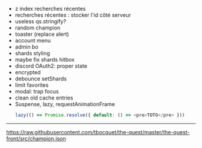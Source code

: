 - z index recherches récentes
- recherches récentes : stocker l'id côté serveur
- useless qs.stringify?
- random champion
- toaster (replace alert)
- account menu
- admin bo
- shards styling
- maybe fix shards hitbox
- discord OAuth2: proper state
- encrypted
- debounce setShards
- limit favorites
- modal: trap focus
- clean old cache entries
- Suspense, lazy, requestAnimationFrame
  ```ts
  lazy(() => Promise.resolve({ default: () => <pre>TOTO</pre> }))
  ```

---

https://raw.githubusercontent.com/tbocquet/the-quest/master/the-quest-front/src/champion.json
